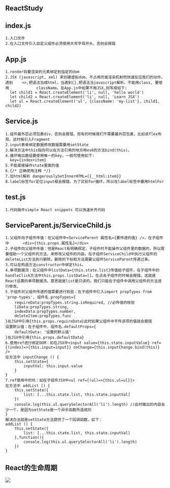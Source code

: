 
## ReactStudy
## index.js 
    1.入口文件
    2.在入口文件引入自定义组件必须使用大写字母开头，否则会报错
## App.js
    1.render将要渲染的元素绑定到指定的dom
    2.JSX (javascript, xml) 来创建虚拟dom，不占用页面渲染机制而快速反应我们的动作，遇到    <>,把语法当成html，当遇到{},把语法当javascript解析。不能用class, 要使用            className。在App.js中如果不用JSX,则写成如下:
      let child1 = React.createElement('li', null, 'hello world')
      let child2 = React.createElement('li', null, 'Learn JSX')
      let ul = React.createElement('ul', {className: 'my-list'}, child1, child2)
## Service.js
    1.组件最外层必须包裹div，否则会报错。但有的时候我们不需要最外层包裹，比如说flex布局。这时候引入Fragment
    2.input表单绑定数据修改数据需要用setState
    3.解决方法中this指向可以在方法引用的地方用es6的方法bind(this)。
    4.循环输出数组要使用唯一的key，一般可使用如下:
      key={index+item}
    5.不能直接操作state里面的值
    6.{/* 正确使用注释 */}
    7.加html解析 dangerouslySetInnerHTML={{__html:item}}
    8.label标签for定位input框会报错。为了区别for循环，所以在label标签中要用htmlFor
## test.js
    1.代码插件simple React snippets 可以快速补齐代码
## ServiceParent.js/ServiceChild.js
    1.父组件向子组件传值：在父组件中<ServiceParent 属性名={要传递的值} />，在子组件中      <div>{this.props.属性名}</div>
    2.子组件向父组件传值：但是React有明确规定，子组件时不能操作父组件里的数据的，所以需要借助一个父组件的方法，来修改父组件的内容。在子组件ServiceChild中执行父组件的deleteList方法执行删除。删除的下标和方法需要父组件ServiceParent传递过来。
    3.可以在构造方法constructor中绑定this。
    4.单项数据流：在父组件中listData={this.state.list}传值给子组件，在子组件中的handleClick方法中this.props.listData=[]。在点击子组件的时候会报错。这就是React设置的单项数据流。意思就是list是只读的。我们只能在子组件中调用父组件的方法进行修改。
    5.子组件对父组件传递的值需要进行校验：在子组件中引入import propTypes from 'prop-types', 组件名.propTypes={
        requireData:propTypes.string.isRequired, //必传值的校验
        liData:propTypes.string,
        indexData:propTypes.number,
        deleteItem:propTypes.func
    }在JSX中引用{this.props.requireData}此时如果父组件中不传该项的值就会报错
    设置默认值：在子组件中，组件名.defaultProps={
        defaultData: '设置的默认值'
    }在JSX中引用{this.props.defaultData}
    6.使用ref进行绑定DOM：如在JSX中<input value={this.state.inputValue} ref={(index)=>{this.input=input}} onChange={this.inputChange.bind(this)} />
    在方法中 inputChange () {
        this.setState={
            inputVal: this.input.value
        }
    }
    7.ref使用中的坑：如在子组件JSX中<ul ref={(ul)=>{this.ul=ul}}>
    在方法中 addList () {
        this.setState({
            list: [...this.state.list, this.state.inputVal]
        })
        console.log(this.ul.querySelectorAll('li').length) //此时输出的内容会少一个，是因为setState是一个异步函数所造成的
    }
    解决办法就是setState方法提供了一个回调函数，如下：
    addList () {
        this.setState({
            list: [...this.state.list, this.state.inputVal]
        },function(){
            console.log(this.ul.querySelectorAll('li').length)
        })
    }
## React的生命周期
<img src="../public/React1901.png" />
